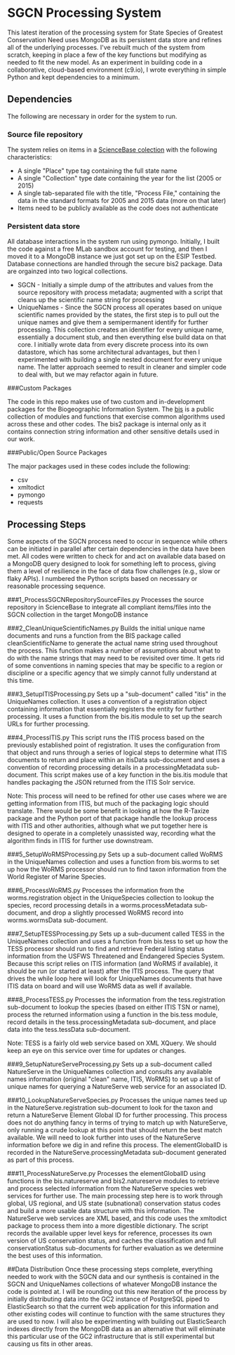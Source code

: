 # SGCN Processing System
This latest iteration of the processing system for State Species of Greatest Conservation Need uses MongoDB as its persistent data store and refines all of the underlying processes. I've rebuilt much of the system from scratch, keeping in place a few of the key functions but modifying as needed to fit the new model. As an experiment in building code in a collaborative, cloud-based environment (c9.io), I wrote everything in simple Python and kept dependencies to a minimum.

## Dependencies
The following are necessary in order for the system to run.

### Source file repository
The system relies on items in a [ScienceBase colection](https://www.sciencebase.gov/catalog/item/56d720ece4b015c306f442d5) with the following characteristics:

* A single "Place" type tag containing the full state name
* A single "Collection" type date containing the year for the list (2005 or 2015)
* A single tab-separated file with the title, "Process File," containing the data in the standard formats for 2005 and 2015 data (more on that later)
* Items need to be publicly available as the code does not authenticate

### Persistent data store
All database interactions in the system run using pymongo. Initially, I built the code against a free MLab sandbox account for testing, and then I moved it to a MongoDB instance we just got set up on the ESIP Testbed. Database connections are handled through the secure bis2 package. Data are orgainzed into two logical collections.

* SGCN - Initially a simple dump of the attributes and values from the source repository with process metadata; augmented with a script that cleans up the scientific name string for processing
* UniqueNames - Since the SGCN process all operates based on unique scientific names provided by the states, the first step is to pull out the unique names and give them a semipermanent identify for further processing. This collection creates an identifier for every unique name, essentially a document stub, and then everything else build data on that core. I initially wrote data from every discrete process into its own datastore, which has some architectural advantages, but then I experimented with building a single nested document for every unique name. The latter approach seemed to result in cleaner and simpler code to deal with, but we may refactor again in future.

###Custom Packages

The code in this repo makes use of two custom and in-development packages for the Biogeographic Information System. The [bis](https://github.com/usgs-bcb/bis) is a public collection of modules and functions that exercise common algorithms used across these and other codes. The bis2 package is internal only as it contains connection string information and other sensitive details used in our work.

###Public/Open Source Packages

The major packages used in these codes include the following:

* csv
* xmltodict
* pymongo
* requests

## Processing Steps

Some aspects of the SGCN process need to occur in sequence while others can be initiated in parallel after certain dependencies in the data have been met. All codes were written to check for and act on available data based on a MongoDB query designed to look for something left to process, giving them a level of resilience in the face of data flow challenges (e.g., slow or flaky APIs). I numbered the Python scripts based on necessary or reasonable processing sequence.

###1_ProcessSGCNRepositorySourceFiles.py
Processes the source repository in ScienceBase to integrate all compliant items/files into the SGCN collection in the target MongoDB instance

###2_CleanUniqueScientificNames.py
Builds the initial unique name documents and runs a function from the BIS package called cleanScientificName to generate the actual name string used throughout the process. This function makes a number of assumptions about what to do with the name strings that may need to be revisited over time. It gets rid of some conventions in naming species that may be specific to a region or discipline or a specific agency that we simply cannot fully understand at this time.

###3_SetupITISProcessing.py
Sets up a "sub-document" called "itis" in the UniqueNames collection. It uses a convention of a registration object containing information that essentially registers the entity for further processing. It uses a function from the bis.itis module to set up the search URLs for further processing.

###4_ProcessITIS.py
This script runs the ITIS process based on the previously established point of registration. It uses the configuration from that object and runs through a series of logical steps to determine what ITIS documents to return and place within an itisData sub-document and uses a convention of recording processing details in a processingMetadata sub-document. This script makes use of a key function in the bis.itis module that handles packaging the JSON returned from the ITIS Solr service.

Note: This process will need to be refined for other use cases where we are getting information from ITIS, but much of the packaging logic should translate. There would be some benefit in looking at how the R-Taxize package and the Python port of that package handle the lookup process with ITIS and other authorities, although what we put together here is designed to operate in a completely unassisted way, recording what the algorithm finds in ITIS for further use downstream.

###5_SetupWoRMSProcessing.py
Sets up a sub-document called WoRMS in the UniqueNames collection and uses a function from bis.worms to set up how the WoRMS processor should run to find taxon information from the World Register of Marine Species.

###6_ProcessWoRMS.py
Processes the information from the worms.registration object in the UniqueSpecies collection to lookup the species, record processing details in a worms.processMetadata sub-document, and drop a slightly processed WoRMS record into worms.wormsData sub-document.

###7_SetupTESSProcessing.py
Sets up a sub-ducument called TESS in the UniqueNames collection and uses a function from bis.tess to set up how the TESS processor should run to find and retrieve Federal listing status information from the USFWS Threatened and Endangered Species System. Because this script relies on ITIS information (and WoRMS if available), it should be run (or started at least) after the ITIS process. The query that drives the while loop here will look for UniqueNames documents that have ITIS data on board and will use WoRMS data as well if available.

###8_ProcessTESS.py
Processes the information from the tess.registration sub-document to lookup the species (based on either ITIS TSN or name), process the returned information using a function in the bis.tess module, record details in the tess.processingMetadata sub-document, and place data into the tess.tessData sub-document.

Note: TESS is a fairly old web service based on XML XQuery. We should keep an eye on this service over time for updates or changes.

###9_SetupNatureServeProcessing.py
Sets up a sub-document called NatureServe in the UniqueNames collection and consults any available names information (original "clean" name, ITIS, WoRMS) to set up a list of unique names for querying a NatureServe web service for an associated ID.

###10_LookupNatureServeSpecies.py
Processes the unique names teed up in the NatureServe.registration sub-document to look for the taxon and return a NatureServe Element Global ID for further processing. This process does not do anything fancy in terms of trying to match up with NatureServe, only running a crude lookup at this point that should return the best match available. We will need to look further into uses of the NatureServe information before we dig in and refine this process. The elementGlobalID is recorded in the NatureServe.processingMetadata sub-document generated as part of this process.

###11_ProcessNatureServe.py
Processes the elementGlobalID using functions in the bis.natureserve and bis2.natureserve modules to retrieve and process selected information from the NatureServe species web services for further use. The main processing step here is to work through global, US regional, and US state (subnational) conservation status codes and build a more usable data structure with this information. The NatureServe web services are XML based, and this code uses the xmltodict package to process them into a more digestible dictionary. The script records the available upper level keys for reference, processes its own version of US conservation status, and caches the classification and full conservationStatus sub-documents for further evaluation as we determine the best uses of this information.

##Data Distribution
Once these processing steps complete, everything needed to work with the SGCN data and our synthesis is contained in the SGCN and UniqueNames collections of whatever MongoDB instance the code is pointed at. I will be rounding out this new iteration of the process by initially distributing data into the GC2 instance of PostgreSQL piped to ElasticSearch so that the current web application for this information and other existing codes will continue to function with the same structures they are used to now. I will also be experimenting with building out ElasticSearch indexes directly from the MongoDB data as an alternative that will eliminate this particular use of the GC2 infrastructure that is still experimental but causing us fits in other areas.